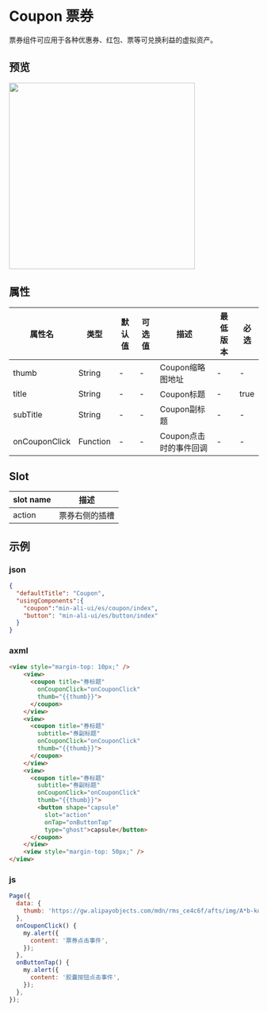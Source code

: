 # Coupon 票券



票券组件可应用于各种优惠券、红包、票等可兑换利益的虚拟资产。



## 预览

<img src="https://gw.alipayobjects.com/mdn/rms_ce4c6f/afts/img/A*wew8QamnvfoAAAAAAAAAAABkARQnAQ" width="375">



## 属性

| 属性名        | 类型     | 默认值 | 可选值 | 描述                   | 最低版本 | 必选 |
| ------------- | -------- | ------ | ------ | ---------------------- | -------- | ---- |
| thumb         | String   | -      | -      | Coupon缩略图地址       | -        | -    |
| title         | String   | -      | -      | Coupon标题             | -        | true |
| subTitle      | String   | -      | -      | Coupon副标题           | -        | -    |
| onCouponClick | Function | -      | -      | Coupon点击时的事件回调 | -        | -    |

## Slot

| slot name | 描述           |
| --------- | -------------- |
| action    | 票券右侧的插槽 |



## 示例


### json
```json
{
  "defaultTitle": "Coupon",
  "usingComponents":{
    "coupon":"min-ali-ui/es/coupon/index",
    "button": "min-ali-ui/es/button/index"
  }
}
```


### axml
```html
<view style="margin-top: 10px;" />
    <view>
      <coupon title="券标题"
        onCouponClick="onCouponClick" 
        thumb="{{thumb}}">
      </coupon>
    </view>
    <view>
      <coupon title="券标题" 
        subtitle="券副标题" 
        onCouponClick="onCouponClick" 
        thumb="{{thumb}}">
      </coupon>
    </view>
    <view>
      <coupon title="券标题" 
        subtitle="券副标题" 
        onCouponClick="onCouponClick" 
        thumb="{{thumb}}">
        <button shape="capsule" 
          slot="action" 
          onTap="onButtonTap"
          type="ghost">capsule</button>
      </coupon>
    </view>
    <view style="margin-top: 50px;" />
</view>
```


### js
```javascript
Page({
  data: {
    thumb: 'https://gw.alipayobjects.com/mdn/rms_ce4c6f/afts/img/A*b-kqQ4RZgsYAAAAAAAAAAABkARQnAQ',
  },
  onCouponClick() {
    my.alert({
      content: '票券点击事件',
    });
  },
  onButtonTap() {
    my.alert({
      content: '胶囊按钮点击事件',
    });
  },
});
```